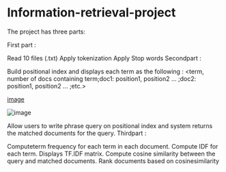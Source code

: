 # Information-retrieval-project

The project has three parts:

First part :

Read 10 files (.txt)
Apply tokenization
Apply Stop words
Secondpart :

Build positional index and displays each term as the following : <term, number of docs containing term;doc1: position1, position2 ... ;doc2: position1, position2 ... ;etc.>

[image](https://user-images.githubusercontent.com/88144060/148384813-1bcf1eb8-ba36-4129-9d2f-1918e7661fec.png)

![image](https://user-images.githubusercontent.com/88144060/148384785-be9fcdd1-fc35-4b7b-9e88-a26f0500abc2.png)



Allow users to write phrase query on positional index and system returns the matched documents for the query.
Thirdpart :

Computeterm frequency for each term in each document.
Compute IDF for each term.
Displays TF.IDF matrix.
Compute cosine similarity between the query and matched documents.
Rank documents based on cosinesimilarity

